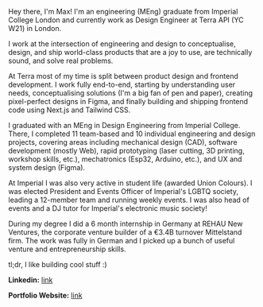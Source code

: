 Hey there, I'm Max! I'm an engineering (MEng) graduate from Imperial College London and currently work as Design Engineer at Terra API (YC W21) in London.

I work at the intersection of engineering and design to conceptualise, design, and ship world-class products that are a joy to use, are technically sound, and solve real problems.

At Terra most of my time is split between product design and frontend development. I work fully end-to-end, starting by understanding user needs, conceptualising solutions (I'm a big fan of pen and paper), creating pixel-perfect designs in Figma, and finally building and shipping frontend code using Next.js and Tailwind CSS. 

I graduated with an MEng in Design Engineering from Imperial College. There, I completed 11 team-based and 10 individual engineering and design projects, covering areas including mechanical design (CAD), software development (mostly Web), rapid prototyping (laser cutting, 3D printing, workshop skills, etc.), mechatronics (Esp32, Arduino, etc.), and UX and system design (Figma). 

At Imperial I was also very active in student life (awarded Union Colours). I was elected President and Events Officer of Imperial's LGBTQ society, leading a 12-member team and running weekly events. I was also head of events and a DJ tutor for Imperial's electronic music society!

During my degree I did a 6 month internship in Germany at REHAU New Ventures, the corporate venture builder of a €3.4B turnover Mittelstand firm. The work was fully in German and I picked up a bunch of useful venture and entrepreneurship skills.

tl;dr, I like building cool stuff :)

**Linkedin:** [link](https://www.linkedin.com/in/maximilian-matthews/)

**Portfolio Website:** [link](http://mlm20.github.io/)


